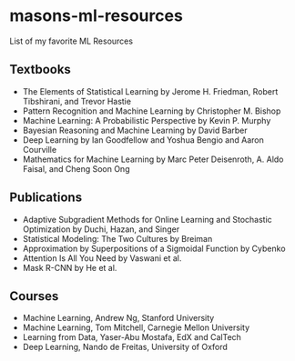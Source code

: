 # masons-ml-resources
List of my favorite ML Resources
## Textbooks 
- The Elements of Statistical Learning by Jerome H. Friedman, Robert Tibshirani, and Trevor Hastie
- Pattern Recognition and Machine Learning by Christopher M. Bishop
- Machine Learning: A Probabilistic Perspective by Kevin P. Murphy
- Bayesian Reasoning and Machine Learning by David Barber
- Deep Learning by Ian Goodfellow and Yoshua Bengio and Aaron Courville
- Mathematics for Machine Learning by Marc Peter Deisenroth, A. Aldo Faisal, and Cheng Soon Ong
## Publications
- Adaptive Subgradient Methods for Online Learning and Stochastic Optimization by Duchi, Hazan, and Singer
- Statistical Modeling: The Two Cultures by Breiman
- Approximation by Superpositions of a Sigmoidal Function by Cybenko
- Attention Is All You Need by Vaswani et al. 
- Mask R-CNN by He et al. 
## Courses
- Machine Learning, Andrew Ng, Stanford University
- Machine Learning, Tom Mitchell, Carnegie Mellon University
- Learning from Data, Yaser-Abu Mostafa, EdX and CalTech
- Deep Learning, Nando de Freitas, University of Oxford
